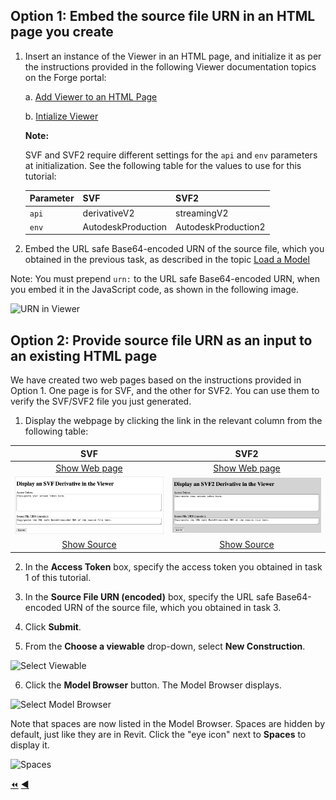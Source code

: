 ## Option 1: Embed the source file URN in an HTML page you create

1. Insert an instance of the Viewer in an HTML page, and initialize it as per the instructions provided in the following Viewer documentation topics on the Forge portal:

    a. [Add Viewer to an HTML Page](https://forge.autodesk.com/en/docs/viewer/v7/developers_guide/viewer_basics/starting-html/)

    b. [Intialize Viewer](https://forge.autodesk.com/en/docs/viewer/v7/developers_guide/viewer_basics/initialization/)

    **Note:**

    SVF and SVF2 require different settings for the `api` and `env` parameters at initialization. 
    See the following table for the values to use for this tutorial:


    | Parameter       | SVF                   | SVF2                   |
    |-----------------|-----------------------|------------------------|  
    | `api`           | derivativeV2          | streamingV2            |
    | `env`           | AutodeskProduction    | AutodeskProduction2    |




2. Embed the URL safe Base64-encoded URN of the source file, which you obtained in the previous task, as described in the topic [Load a Model](https://forge.autodesk.com/en/docs/viewer/v7/developers_guide/viewer_basics/load-a-model/)

Note: You must prepend ``urn:`` to the URL safe Base64-encoded URN, when you embed it in the JavaScript code, as shown in the following image.

![URN in Viewer](../images/tutorial_4_urn_in_viewer.png "URN in Viewer")

## Option 2: Provide source file URN as an input to an existing HTML page

We have created two web pages based on the instructions provided in Option 1. One page is for SVF, and the other for SVF2. You can use them to verify the SVF/SVF2 file you just generated. 


1. Display the webpage by clicking the link in the relevant column from the following table:

| SVF                                                                                      | SVF2                                                                                      |
|:----------------------------------------------------------------------------------------:|:-----------------------------------------------------------------------------------------:|
| [Show Web page](https://autodesk-forge.github.io/forge-tutorial-postman/display_svf.html)|[Show Web page](https://autodesk-forge.github.io/forge-tutorial-postman/display_svf2.html) |
| ![SVF Web Page](../../ModelDerivative_04/images/tutorial_4_urn_in_html_page.png)                              | ![SVF2 Web Page](../../ModelDerivative_04/images/tutorial_4_urn_in_html_page_svf2.png)                         |
| [Show Source](../../docs/display_svf.html)                                               |[Show Source](../../docs/display_svf2.html)                                                |



2. In the **Access Token** box, specify the access token you obtained in task 1 of this tutorial.

3. In the **Source File URN (encoded)** box, specify the URL safe Base64-encoded URN of the source file, which you obtained in task 3.

4. Click **Submit**.

5. From the **Choose a viewable** drop-down, select **New Construction**.

  ![Select Viewable](../images/tutorial_7_select_viewables.png "Select Viewable")

6. Click the **Model Browser** button. The Model Browser displays.

  ![Select Model Browser](../images/tutorial_7_select_model_browser.png "Select Model Browser")

  Note that spaces are now listed in the Model Browser. Spaces are hidden by default, just like they are in Revit. Click the "eye icon" next to **Spaces** to display it.

  ![Spaces](../images/tutorial_7_spaces.png "Spaces")


[:rewind:](../readme.md "readme.md") [:arrow_backward:](task-3.md "Previous task")
